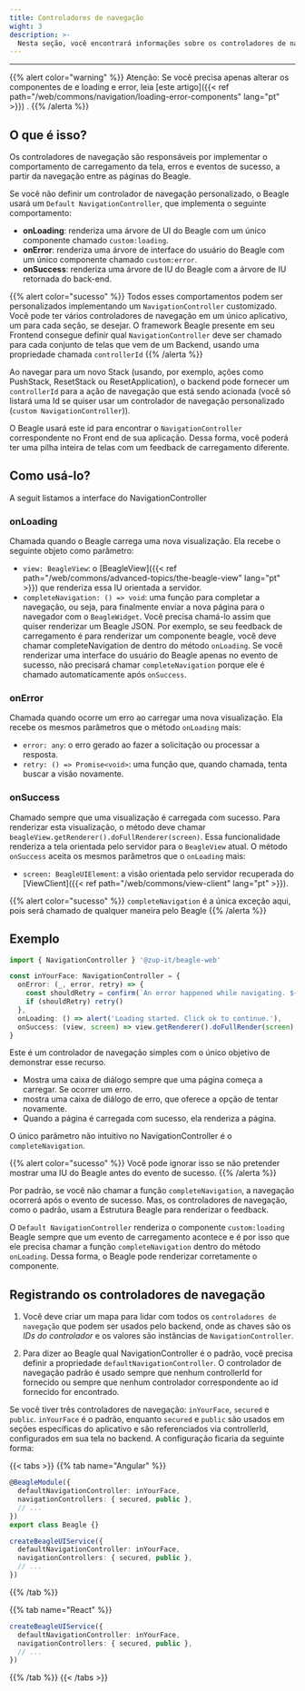 ```yaml
---
title: Controladores de navegação
wight: 3
description: >-
  Nesta seção, você encontrará informações sobre os controladores de navegação (Navigation Controllers) e como lidar com o feedback de navegação.
---
```


---

{{% alert color="warning" %}}
Atenção: Se você precisa apenas alterar os componentes de e loading e error, leia [este artigo]({{< ref path="/web/commons/navigation/loading-error-components" lang="pt" >}}) .
{{% /alerta %}}

## O que é isso?

Os controladores de navegação são responsáveis ​​por implementar o comportamento de carregamento da tela, erros e eventos de sucesso, a partir da navegação entre as páginas do Beagle.

Se você não definir um controlador de navegação personalizado, o Beagle usará um `Default NavigationController`, que implementa o seguinte comportamento:

- **onLoading**: renderiza uma árvore de UI do Beagle com um único componente chamado `custom:loading`.
- **onError**: renderiza uma árvore de interface do usuário do Beagle com um único componente chamado `custom:error`.
- **onSuccess**: renderiza uma árvore de IU do Beagle com a árvore de IU retornada do back-end.

{{% alert color="sucesso" %}}
Todos esses comportamentos podem ser personalizados implementando um `NavigationController` customizado. Você pode ter vários controladores de navegação em um único aplicativo, um para cada seção, se desejar. O framework Beagle presente em seu Frontend consegue definir qual `NavigationController` deve ser chamado para cada conjunto de telas que vem de um Backend, usando uma propriedade chamada `controllerId`
{{% /alerta %}}

Ao navegar para um novo Stack (usando, por exemplo, ações como PushStack, ResetStack ou ResetApplication), o backend pode fornecer um `controllerId` para a ação de navegação que está sendo acionada (você só listará uma Id se quiser usar um controlador de navegação personalizado (`custom NavigationController`)).

O Beagle usará este id para encontrar o `NavigationController` correspondente no Front end de sua aplicação. Dessa forma, você poderá ter uma pilha inteira de telas com um feedback de carregamento diferente.

## Como usá-lo?

A seguit listamos a interface do NavigationController

### onLoading

Chamada quando o Beagle carrega uma nova visualização. Ela recebe o seguinte objeto como parâmetro:

- `view: BeagleView`: o [BeagleView]({{< ref path="/web/commons/advanced-topics/the-beagle-view" lang="pt" >}}) que renderiza essa IU orientada a servidor.
- `completeNavigation: () => void`: uma função para completar a navegação, ou seja, para finalmente enviar a nova página para o navegador com o `BeagleWidget`. Você precisa chamá-lo assim que quiser renderizar um Beagle JSON. Por exemplo, se seu feedback de carregamento é para renderizar um componente beagle, você deve chamar completeNavigation de dentro do método `onLoading`. Se você renderizar uma interface do usuário do Beagle apenas no evento de sucesso, não precisará chamar `completeNavigation` porque ele é chamado automaticamente após `onSuccess`.

### onError

Chamada quando ocorre um erro ao carregar uma nova visualização. Ela recebe os mesmos parâmetros que o método `onLoading` mais:

- `error: any`: o erro gerado ao fazer a solicitação ou processar a resposta.
- `retry: () => Promise<void>`: uma função que, quando chamada, tenta buscar a visão novamente.

### onSuccess

Chamado sempre que uma visualização é carregada com sucesso. Para renderizar esta visualização, o método deve chamar `beagleView.getRenderer().doFullRenderer(screen)`. Essa funcionalidade renderiza a tela orientada pelo servidor para o `BeagleView` atual. O método `onSuccess` aceita os mesmos parâmetros que o `onLoading` mais:

- `screen: BeagleUIElement`: a visão orientada pelo servidor recuperada do [ViewClient]({{< ref path="/web/commons/view-client" lang="pt" >}}).

{{% alert color="sucesso" %}}
`completeNavigation` é a única exceção aqui, pois será chamado de qualquer maneira pelo Beagle
{{% /alerta %}}

## Exemplo

```typescript
import { NavigationController } '@zup-it/beagle-web'

const inYourFace: NavigationController = {
  onError: (_, error, retry) => {
    const shouldRetry = confirm(`An error happened while navigating. ${error}. Click ok to retry or cancel to dismiss.`)
    if (shouldRetry) retry()
  },
  onLoading: () => alert('Loading started. Click ok to continue.'),
  onSuccess: (view, screen) => view.getRenderer().doFullRender(screen),
}
```

Este é um controlador de navegação simples com o único objetivo de demonstrar esse recurso.

- Mostra uma caixa de diálogo sempre que uma página começa a carregar. Se ocorrer um erro.
- mostra uma caixa de diálogo de erro, que oferece a opção de tentar novamente.
- Quando a página é carregada com sucesso, ela renderiza a página.

O único parâmetro não intuitivo no NavigationController é o `completeNavigation`.

{{% alert color="sucesso" %}}
Você pode ignorar isso se não pretender mostrar uma IU do Beagle antes do evento de sucesso.
{{% /alerta %}}

Por padrão, se você não chamar a função `completeNavigation`, a navegação ocorrerá após o evento de sucesso. Mas, os controladores de navegação, como o padrão, usam a Estrutura Beagle para renderizar o feedback.

O `Default NavigationController` renderiza o componente `custom:loading` Beagle sempre que um evento de carregamento acontece e é por isso que ele precisa chamar a função `completeNavigation` dentro do método `onLoading`. Dessa forma, o Beagle pode renderizar corretamente o componente.

## Registrando os controladores de navegação

1. Você deve criar um mapa para lidar com todos os `controladores de navegação` que podem ser usados ​​pelo backend, onde as chaves são os *IDs do controlador* e os valores são instâncias de `NavigationController`.

2. Para dizer ao Beagle qual NavigationController é o padrão, você precisa definir a propriedade `defaultNavigationController`. O controlador de navegação padrão é usado sempre que nenhum controllerId for fornecido ou sempre que nenhum controlador correspondente ao id fornecido for encontrado.

Se você tiver três controladores de navegação: `inYourFace`, `secured` e `public`. `inYourFace` é o padrão, enquanto `secured` e `public` são usados ​​em seções específicas do aplicativo e são referenciados via controllerId, configurados em sua tela no backend. A configuração ficaria da seguinte forma:

{{< tabs >}}
{{% tab name="Angular" %}}

```typescript
@BeagleModule({
  defaultNavigationController: inYourFace,
  navigationControllers: { secured, public },
  // ...
})
export class Beagle {}

createBeagleUIService({
  defaultNavigationController: inYourFace,
  navigationControllers: { secured, public },
  // ...
})

```

{{% /tab %}}

{{% tab name="React" %}}

```typescript
createBeagleUIService({
  defaultNavigationController: inYourFace,
  navigationControllers: { secured, public },
  // ...
})
```

{{% /tab %}}
{{< /tabs >}}
